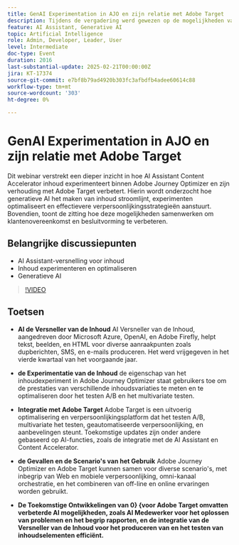 ```yaml
---
title: GenAI Experimentation in AJO en zijn relatie met Adobe Target
description: Tijdens de vergadering werd gewezen op de mogelijkheden van AI Content Accelerator om tekst, afbeeldingen en HTML te genereren, content experimenteren via Adobe Journey Optimizer, integratie met Adobe Target voor optimalisatie en personalisatie, verschillende gebruiksscenario's voor gecombineerde gereedschappen en toekomstige ontwikkelingen, waaronder verbeterde AI-functies.
feature: AI Assistant, Generative AI
topic: Artificial Intelligence
role: Admin, Developer, Leader, User
level: Intermediate
doc-type: Event
duration: 2016
last-substantial-update: 2025-02-21T00:00:00Z
jira: KT-17374
source-git-commit: e7bf8b79ad4920b303fc3afbdfb4adee60614c88
workflow-type: tm+mt
source-wordcount: '303'
ht-degree: 0%

---
```



# GenAI Experimentation in AJO en zijn relatie met Adobe Target

Dit webinar verstrekt een dieper inzicht in hoe AI Assistant Content Accelerator inhoud experimenteert binnen Adobe Journey Optimizer en zijn verhouding met Adobe Target verbetert. Hierin wordt onderzocht hoe generatieve AI het maken van inhoud stroomlijnt, experimenten optimaliseert en effectievere verpersoonlijkingsstrategieën aanstuurt. Bovendien, toont de zitting hoe deze mogelijkheden samenwerken om klantenovereenkomst en besluitvorming te verbeteren.

## Belangrijke discussiepunten

* AI Assistant-versnelling voor inhoud
* Inhoud experimenteren en optimaliseren
* Generatieve AI

>[!VIDEO](https://video.tv.adobe.com/v/3444465/?learn=on&enablevpops&captions=dut)

## Toetsen

* **AI de Versneller van de Inhoud** AI Versneller van de Inhoud, aangedreven door Microsoft Azure, OpenAI, en Adobe Firefly, helpt tekst, beelden, en HTML voor diverse aanraakpunten zoals dupberichten, SMS, en e-mails produceren. Het werd vrijgegeven in het vierde kwartaal van het voorgaande jaar.

* **de Experimentatie van de Inhoud** de eigenschap van het inhoudexperiment in Adobe Journey Optimizer staat gebruikers toe om de prestaties van verschillende inhoudsvariaties te meten en te optimaliseren door het testen A/B en het multivariate testen.

* **Integratie met Adobe Target** Adobe Target is een uitvoerig optimalisering en verpersoonlijkingsplatform dat het testen A/B, multivariate het testen, geautomatiseerde verpersoonlijking, en aanbevelingen steunt. Toekomstige updates zijn onder andere gebaseerd op AI-functies, zoals de integratie met de AI Assistant en Content Accelerator.

* **de Gevallen en de Scenario&#39;s van het Gebruik** Adobe Journey Optimizer en Adobe Target kunnen samen voor diverse scenario&#39;s, met inbegrip van Web en mobiele verpersoonlijking, omni-kanaal orchestratie, en het combineren van off-line en online ervaringen worden gebruikt.

* **De Toekomstige Ontwikkelingen van 0&rbrace; &lbrace;voor Adobe Target omvatten verbeterde AI mogelijkheden, zoals AI Medewerker voor het oplossen van problemen en het begrip rapporten, en de integratie van de Versneller van de Inhoud voor het produceren van en het testen van inhoudselementen efficiënt.**
